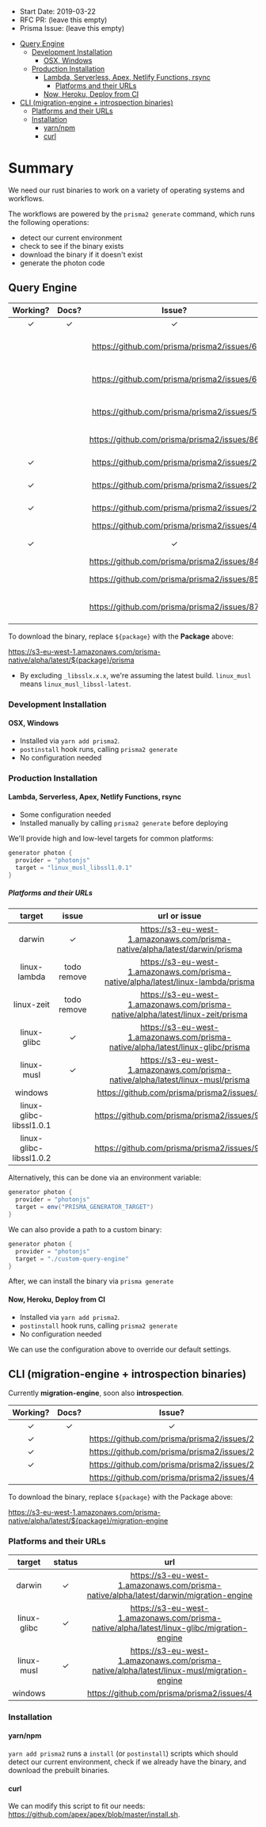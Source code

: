 - Start Date: 2019-03-22
- RFC PR: (leave this empty)
- Prisma Issue: (leave this empty)

<!-- toc -->

- [Query Engine](#query-engine)
  - [Development Installation](#development-installation)
    - [OSX, Windows](#osx-windows)
  - [Production Installation](#production-installation)
    - [Lambda, Serverless, Apex, Netlify Functions, rsync](#lambda-serverless-apex-netlify-functions-rsync)
      - [Platforms and their URLs](#platforms-and-their-urls)
    - [Now, Heroku, Deploy from CI](#now-heroku-deploy-from-ci)
- [CLI (migration-engine + introspection binaries)](#cli-migration-engine--introspection-binaries)
  - [Platforms and their URLs](#platforms-and-their-urls-1)
  - [Installation](#installation)
    - [yarn/npm](#yarnnpm)
    - [curl](#curl)

<!-- tocstop -->

# Summary

We need our rust binaries to work on a variety of operating systems and workflows.

The workflows are powered by the `prisma2 generate` command, which runs the following operations:

- detect our current environment
- check to see if the binary exists
- download the binary if it doesn't exist
- generate the photon code

## Query Engine

| **Working?** | **Docs?** |                 **Issue?**                  |        **Name**        |       **Package**       |
| :----------: | :-------: | :-----------------------------------------: | :--------------------: | :---------------------: |
|      ✓       |     ✓     |                      ✓                      |          Mac           |         darwin          |
|              |           | https://github.com/prisma/prisma2/issues/6  |     Lambda Node 8      | linux-glibc-libssl1.0.1 |
|              |           | https://github.com/prisma/prisma2/issues/6  |     Lambda Node 10     | linux-glibc-libssl1.0.2 |
|              |           | https://github.com/prisma/prisma2/issues/5  |        Zeit Now        | linux-glibc-libssl1.0.1 |
|              |           | https://github.com/prisma/prisma2/issues/86 |   Netlify Functions    |            ?            |
|      ✓       |           | https://github.com/prisma/prisma2/issues/2  |         Ubuntu         |       linux-glibc       |
|      ✓       |           | https://github.com/prisma/prisma2/issues/2  |         Centos         |       linux-glibc       |
|      ✓       |           | https://github.com/prisma/prisma2/issues/2  |         Alpine         |       linux-musl        |
|              |           | https://github.com/prisma/prisma2/issues/4  |        Windows         |         windows         |
|      ✓       |           |                      ✓                      |      Code Sandbox      |       linux-glibc       |
|              |           | https://github.com/prisma/prisma2/issues/84 |         Heroku         |            ?            |
|              |           | https://github.com/prisma/prisma2/issues/85 |   Cloudflare Workers   |            ?            |
|              |           | https://github.com/prisma/prisma2/issues/87 | Google Cloud Functions |      user's choice      |

To download the binary, replace `${package}` with the **Package** above:

https://s3-eu-west-1.amazonaws.com/prisma-native/alpha/latest/${package}/prisma

- By excluding `_libsslx.x.x`, we're assuming the latest build. `linux_musl` means `linux_musl_libssl-latest`.

### Development Installation

#### OSX, Windows

- Installed via `yarn add prisma2`.
- `postinstall` hook runs, calling `prisma2 generate`
- No configuration needed

### Production Installation

#### Lambda, Serverless, Apex, Netlify Functions, rsync

- Some configuration needed
- Installed manually by calling `prisma2 generate` before deploying

We'll provide high and low-level targets for common platforms:

```groovy
generator photon {
  provider = "photonjs"
  target = "linux_musl_libssl1.0.1"
}
```

##### Platforms and their URLs

|         target          |    issue    |                                   url or issue                                    |
| :---------------------: | :---------: | :-------------------------------------------------------------------------------: |
|         darwin          |      ✓      |    https://s3-eu-west-1.amazonaws.com/prisma-native/alpha/latest/darwin/prisma    |
|      linux-lambda       | todo remove | https://s3-eu-west-1.amazonaws.com/prisma-native/alpha/latest/linux-lambda/prisma |
|       linux-zeit        | todo remove |  https://s3-eu-west-1.amazonaws.com/prisma-native/alpha/latest/linux-zeit/prisma  |
|       linux-glibc       |      ✓      | https://s3-eu-west-1.amazonaws.com/prisma-native/alpha/latest/linux-glibc/prisma  |
|       linux-musl        |      ✓      |  https://s3-eu-west-1.amazonaws.com/prisma-native/alpha/latest/linux-musl/prisma  |
|         windows         |             |                    https://github.com/prisma/prisma2/issues/4                     |
| linux-glibc-libssl1.0.1 |             |                    https://github.com/prisma/prisma2/issues/97                    |
| linux-glibc-libssl1.0.2 |             |                    https://github.com/prisma/prisma2/issues/97                    |

Alternatively, this can be done via an environment variable:

```groovy
generator photon {
  provider = "photonjs"
  target = env("PRISMA_GENERATOR_TARGET")
}
```

We can also provide a path to a custom binary:

```groovy
generator photon {
  provider = "photonjs"
  target = "./custom-query-engine"
}
```

After, we can install the binary via `prisma generate`

#### Now, Heroku, Deploy from CI

- Installed via `yarn add prisma2`.
- `postinstall` hook runs, calling `prisma2 generate`
- No configuration needed

We can use the configuration above to override our default settings.

## CLI (migration-engine + introspection binaries)

Currently **migration-engine**, soon also **introspection**.

| **Working?** | **Docs?** |                 **Issue?**                 | **Target** | **Package** |
| :----------: | :-------: | :----------------------------------------: | :--------: | :---------: |
|      ✓       |     ✓     |                     ✓                      |    Mac     |   darwin    |
|      ✓       |           | https://github.com/prisma/prisma2/issues/2 |   Ubuntu   | linux_glibc |
|      ✓       |           | https://github.com/prisma/prisma2/issues/2 |   Centos   | linux_glibc |
|      ✓       |           | https://github.com/prisma/prisma2/issues/2 |   Alpine   | linux_musl  |
|              |           | https://github.com/prisma/prisma2/issues/4 |  Windows   |   windows   |

To download the binary, replace `${package}` with the Package above:

https://s3-eu-west-1.amazonaws.com/prisma-native/alpha/latest/${package}/migration-engine

### Platforms and their URLs

|   target    | status |                                            url                                             |
| :---------: | :----: | :----------------------------------------------------------------------------------------: |
|   darwin    |   ✓    |   https://s3-eu-west-1.amazonaws.com/prisma-native/alpha/latest/darwin/migration-engine    |
| linux-glibc |   ✓    | https://s3-eu-west-1.amazonaws.com/prisma-native/alpha/latest/linux-glibc/migration-engine |
| linux-musl  |   ✓    | https://s3-eu-west-1.amazonaws.com/prisma-native/alpha/latest/linux-musl/migration-engine  |
|   windows   |        |                         https://github.com/prisma/prisma2/issues/4                         |

### Installation

#### yarn/npm

`yarn add prisma2` runs a `install` (or `postinstall`) scripts which should detect our current environment, check if we already have the binary, and download
the prebuilt binaries.

#### curl

We can modify this script to fit our needs: https://github.com/apex/apex/blob/master/install.sh.
